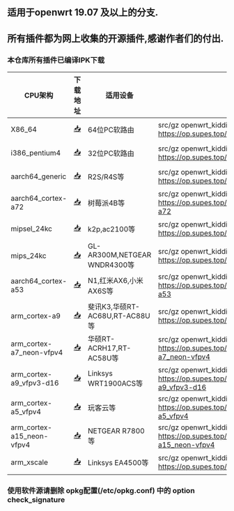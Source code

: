 ## 适用于openwrt 19.07 及以上的分支.
## 所有插件都为网上收集的开源插件,感谢作者们的付出.

### 本仓库所有插件已编译IPK下载

| CPU架构           | 下载地址                                             | 适用设备    | 软件源    | 更新频率    |
|----------------|-----------------------------------------------------|--------------------------------------|-----------|-----------|
| X86_64         | [📥](https://op.supes.top/packages/x86_64/)         |          64位PC软路由    | src/gz openwrt_kiddin9 https://op.supes.top/packages/x86_64 | 日更  |
| i386_pentium4  | [📥](https://op.supes.top/packages/i386_pentium4/)      |      32位PC软路由    | src/gz openwrt_kiddin9 https://op.supes.top/packages/i386_pentium4 | 日更  |
| aarch64_generic    | [📥](https://op.supes.top/packages/aarch64_generic/)     |   R2S/R4S等        |  src/gz openwrt_kiddin9 https://op.supes.top/packages/aarch64_generic | 日更  |
| aarch64_cortex-a72    | [📥](https://op.supes.top/packages/aarch64_cortex-a72/)     |  树莓派4B等   |  src/gz openwrt_kiddin9 https://op.supes.top/packages/aarch64_cortex-a72  |  日更 |
| mipsel_24kc    | [📥](https://op.supes.top/packages/mipsel_24kc/)     |  k2p,ac2100等 | src/gz openwrt_kiddin9 https://op.supes.top/packages/mipsel_24kc   | 日更  |
| mips_24kc    | [📥](https://op.supes.top/packages/mips_24kc/)     |  GL-AR300M,NETGEAR WNDR4300等 | src/gz openwrt_kiddin9 https://op.supes.top/packages/mips_24kc   | 日更  |
| aarch64_cortex-a53    | [📥](https://op.supes.top/packages/aarch64_cortex-a53/) |  N1,红米AX6,小米AX6S等 |  src/gz openwrt_kiddin9 https://op.supes.top/packages/aarch64_cortex-a53 |   日更 |
| arm_cortex-a9    | [📥](https://op.supes.top/packages/arm_cortex-a9/) |  斐讯K3,华硕RT-AC68U,RT-AC88U等 |  src/gz openwrt_kiddin9 https://op.supes.top/packages/arm_cortex-a9 |   日更 |
| arm_cortex-a7_neon-vfpv4    | [📥](https://op.supes.top/packages/arm_cortex-a7_neon-vfpv4/) |  华硕RT-ACRH17,RT-AC58U等 |  src/gz openwrt_kiddin9 https://op.supes.top/packages/arm_cortex-a7_neon-vfpv4 |   日更 |
| arm_cortex-a9_vfpv3-d16    | [📥](https://op.supes.top/packages/arm_cortex-a9_vfpv3-d16/) |  Linksys WRT1900ACS等 |  src/gz openwrt_kiddin9 https://op.supes.top/packages/arm_cortex-a9_vfpv3-d16 |   日更 |
| arm_cortex-a5_vfpv4    | [📥](https://op.supes.top/packages/arm_cortex-a5_vfpv4/) |  玩客云等 |  src/gz openwrt_kiddin9 https://op.supes.top/packages/arm_cortex-a5_vfpv4 |   日更 |
| arm_cortex-a15_neon-vfpv4    | [📥](https://op.supes.top/packages/arm_cortex-a15_neon-vfpv4/) |  NETGEAR R7800等 |  src/gz openwrt_kiddin9 https://op.supes.top/packages/arm_cortex-a15_neon-vfpv4 |   日更 |
| arm_xscale    | [📥](https://op.supes.top/packages/arm_xscale/) |  Linksys EA4500等 |  src/gz openwrt_kiddin9 https://op.supes.top/packages/arm_xscale |   日更 |

### 使用软件源请删除 opkg配置(/etc/opkg.conf) 中的 option check_signature
